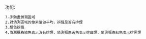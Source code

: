 功能:
    
    1.手動畫偵測區域
    2.對偵測區域的像素值做平均，辨識是否有排煙
    3.顏色辨識
    4.偵測框為綠色表示沒有排煙，偵測框為黃色表示排白煙，偵測框為紅色表示排黑煙

